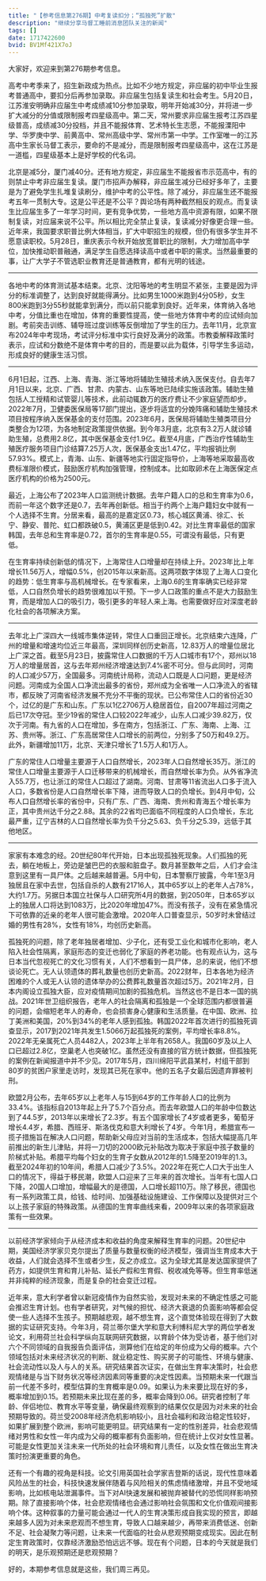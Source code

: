 ```yaml
---
title: "【参考信息第276期】中考复读扣分；“孤独死”扩散"
description: "继续分享马督工睡前消息团队关注的新闻"
tags: []
date: 1717422600
bvid: BV1Mf421X7oJ
---
```

大家好，欢迎来到第276期参考信息。

高考中考季来了，招生新政成为热点。比如不少地方规定，非应届的初中毕业生报考普通高中，要扣分后再参加录取。非应届生包括复读生和社会考生。5月20日，江苏淮安明确非应届生中考成绩减10分参加录取，明年开始减30分，并将进一步扩大减分的分值或限制报考四星级高中。第二天，常州要求非应届生报考江苏四星级普高，成绩减30分投档，并且不能报体育、艺术特长生志愿，不能报溧阳中学、华罗庚中学、前黄高中、常州高级中学、常州市第一中学。工作室唯一的江苏高中生家长马督工表示，要命的不是减分，而是限制报考四星级高中，这在江苏是一道槛，四星级基本上是好学校的代名词。

北京是减5分，厦门减40分。还有地方规定，非应届生不能报省市示范高中，有的则禁止中考非应届生复读。厦门市招声办解释，非应届生减分已经好多年了，主要是为了避免学生扎堆复读刷分，维护中考的公平性。除了减分，非应届生还不能报考五年一贯制大专。这是公平还是不公平？舆论场有两种截然相反的观点。而复读生比应届生多了一年学习时间，更有竞争优势，一些地方高中资源有限，如果不限制复读，对应届来说不公平。所以相比完全禁止复读，复读减分好像更合理一些。近年来，我国要求职普比例大体相当，扩大中职招生的规模，但仍有很多学生并不愿意读职校。5月28日，重庆表示今秋开始放宽普职比的限制，大力增加高中学位，加快推动职普融通，满足学生自愿选择读高中或者中职的需求。当然最重要的事，让广大学子不管选职业教育还是普通教育，都有光明的钱途。

---

各地中考的体育测试基本结束。北京、沈阳等地的考生明显不紧张，主要是因为评分的标准调整了，达到良好就能得满分。比如男生1000米跑到4分05秒，女生800米跑到3分55秒就能拿到满分，而以前只能拿到良好。近年来，体育纳入各地中考，分值比重也在增加，体育的重要性提高，使一些地方体育中考的应试倾向加剧。考前突击训练、辅导班过度训练等反倒增加了学生的压力。去年11月，北京宣布2024年中考现场，考试评分标准中实行良好及满分的政策。市教委解释政策时表示，应试和分数绝不是体育中考的目的，而是要以此为载体，引导学生多运动，形成良好的健康生活习惯。

---

6月1日起，江西、上海、青海、浙江等地将辅助生殖技术纳入医保支付。自去年7月1日以来，北京、广西、甘肃、内蒙古、山东等地已陆续实施该政策。辅助生殖包括人工授精和试管婴儿等技术，此前动辄数万的医疗费让不少家庭望而却步。2022年7月，卫健委医保局等17部门提出，逐步将适宜的分娩阵痛和辅助生殖技术项目按程序纳入医保基金的支付范围。2023年6月，医保局将辅助生殖类项目分类整合为12项，为各地制定政策提供依据。到今年3月底，北京有3.2万人就诊辅助生殖，总费用2.8亿，其中医保基金支付1.9亿。截至4月底，广西治疗性辅助生殖医疗服务项目门诊结算7.25万人次，医保基金支出1.47亿，平均报销比例57.93%。模式上，青海、山东、新疆等地实行固定指导价，上海等地采取最高收费标准限价模式，鼓励医疗机构加强管理，控制成本。比如取卵术在上海医保定点医疗机构的价格为2500元。

最近，上海公布了2023年人口监测统计数据。去年户籍人口的总和生育率为0.6，而前一年这个数字还是0.7，去年再创新低。相当于约两个上海户籍妇女中就有一个人选择不生育。分居来看，最高的是嘉定区0.73，核心城区黄浦、徐汇、长宁、静安、普陀、虹口都跌破0.5，黄浦区更是低到0.42。对比生育率最低的国家韩国，去年总和生育率是0.72，首尔的生育率是0.55，可谓没有最低，只有更低。

在生育率持续创新低的情况下，上海常住人口增量却在持续上升。2023年比上年增长11.56万人，增幅0.5%，创2015年以来新高。这两项数字体现了上海人口变化的趋势：低生育率与高机械增长。在专家看来，上海0.6的生育率确实已经非常低，人口自然负增长的趋势很难加以干预。下一步人口政策的重点不是大力鼓励生育，而是增加人口的吸引力，吸引更多的年轻人来上海。也需要做好应对深度老龄化社会的各项解决方案。

---

去年北上广深四大一线城市集体逆转，常住人口重回正增长。北京结束六连降，广州的增量和增速均位近三年最高，深圳同样创历史新高，12.83万人的增量位居北上广深之首。截至5月23日，披露常住人口数据的千万人口城市有17个，郑州以18万人的增量居首，这与去年郑州经济增速达到7.4%密不可分。但与此同时，河南的人口减少57万，全国最多。河南统计局称，流动人口既是人口问题，更是经济问题。河南成为全国人口净流出最多的省份，郑州成为全省唯一人口净流入的省辖市，都反映了河南省经济发展不充分不平衡的现状。已公布常住人口的省份近30个，过亿的是广东和山东。广东以1亿2706万人稳居首位，自2007年超过河南之后已17次夺冠。至少19省的常住人口较2022年减少，山东人口减少39.82万，仅次于河南。有九省的人口在增加，多在南方，包括浙江、广东、海南、上海、江苏、贵州等。浙江、广东高居常住人口增长的前两位，分别多了50万和49.2万。此外，新疆增加11万，北京、天津只增长了1.5万人和1万人。

广东的常住人口增量主要源于人口自然增长，2023年人口自然增长35万。浙江的常住人口增量主要源于人口迁移带来的机械增长，而自然增长率为负。从外省净流入55.7万，也让浙江的常住人口超过了湖南。河南、甘肃等11省流出人口多于流入人口，多数省份是人口自然增长率下降，进而导致人口的负增长。到4月中旬，公布人口自然增长率的省份中，只有广东、广西、海南、贵州和青海五个增长率为正，其中贵州达千分之2.88。其余的22省均已面临不同程度的人口负增长，东北最严重，辽宁吉林的人口自然增长率为负千分之5.63、负千分之5.39，远低于其他地区。

---

家家有本难念的经。20世纪80年代开始，日本出现孤独死现象。人们孤独的死去，躺在地板上，旁边是皱巴巴的衣服和脏盘子。数月甚至数年之后，人们才会注意到这里有一具尸体。之后越来越普遍。5月中旬，日本警察厅披露，今年1至3月独居且在家中去世，包括自杀的人数有21716人，其中65岁以上的老年人占78%，大约1.7万。另据日本国立社保与人口研究所4月的数据，到2050年，日本65岁以上的独居人口将达到1083万，比2020年增加47%。而没有孩子，没有在紧急情况下可依靠的近亲的老年人很可能会激增。2020年人口普查显示，50岁时未曾结过婚的男性有28%，女性有18%，均创历史新高。

孤独死的问题，除了老年独居者增加、少子化，还有受工业化和城市化影响，老人陷入社会性隔离，家庭形态的变迁也弱化了家庭的养老功能。也有观点认为，这与日本当代忽视死亡的文化习惯有关，人们不想看到一具尸体，总的来说，他们不想谈论死亡。无人认领遗体的葬礼数量也创历史新高。2022财年，日本各地为经济困难的个人或无人认领的遗体举办的公费葬礼数量首次超过5万。2021年2月，日本内阁设立孤独大臣，应对疫情期间加剧的孤独危机。当然这也不是日本一国的挑战。2021年世卫组织报告，老年人的社会隔离和孤独是一个全球范围内都很普遍的问题，会缩短老年人的寿命，也会损害身心健康和生活质量。在中国、欧洲、拉丁美洲和美国，20%到34%的老年人感到孤独。韩国2022年首次进行的孤独死调查显示，2017到2021年共发生1.5066万起孤独死的案例，平均增长率8.8%。2022年无亲属死亡人员4482人，2023年上半年有2658人。我国60岁及以上人口已超过2.8亿，空巢老人也突破1亿。虽然还没有直接的官方统计数据，但孤独死的案例在新闻报道中并不少见。2017年5月，四川绵阳平武县某村，村组干部到80岁的贫困户家里走访时，发现其已死在家中。他的五名子女最后因遗弃罪被判刑。

欧盟2月公布，去年65岁以上老年人与15到64岁的工作年龄人口的比例为33.4%。该指标自2013年起上升了5.7个百分点。而去年欧盟人口的年龄中位数达到了44.5岁，2013年以来增长了2.3岁。有五个国家增长了4岁或者更多，葡萄牙增长4.4岁，希腊、西班牙、斯洛伐克和意大利增长了4岁。今年1月，希腊宣布一揽子措施旨在解决人口问题，帮助新父母应对当前的生活成本，包括大幅提高几年前推出的新生儿津贴，并将一刀切的2000欧元补贴改为取决于家庭中孩子数量的阶梯式补贴。希腊平均每个妇女的生育子女数从2012年的1.5降至2019年的1.3。截至2024年初的10年间，希腊人口减少了3.5%。2022年在死亡人口大于出生人口的情况下，得益于移民潮，欧盟人口迎来了三年来的首次增长。当年有七国人口下降，20国人口增加，增幅最大的是德国，人口增长超110万。除了移民，德国也有一系列政策工具，给钱、给时间、加强基础设施建设、工作保障以及提供对三个以上孩子家庭的特殊政策。从德国的生育率曲线来看，2009年以来的各项家庭政策有一些效果。

---

以前经济学家倾向于从经济成本和收益的角度来解释生育率的问题。20世纪中期，美国经济学家贝克尔提出了质量与数量权衡的经济模型，强调当生育成本大于收益，人们就会选择不生或者少生，反之亦成立。这为全球尤其是发达国家提供了药方，如提供生育和育儿补贴、延长产假和生育假、税收减免等等。但生育率低迷并非纯粹的经济现象，而是复杂的社会变迁过程。

近年来，意大利学者曾以新冠疫情作为自然实验，发现对未来的不确定性感之可能会推迟生育计划。也有学者研究，对气候的担忧、经济大衰退的负面影响等都会促使一些人选择不生孩子。预期越悲观，越不想生育，这个直觉体验现在得到了大数据的实证研究支持。今年3月，荷兰蒂尔堡大学和意大利博科尼大学的两位学者发论文，利用荷兰社会科学纵向互联网研究数据，以育龄个体为受访者，基于他们对六个不同领域的自我报告负面评估，测算他们在给定的年份成为父母的概率。六个领域包括对未来经济状况的判断、就业稳定性、购买房子的可能性、环境与健康、社会流动性以及人与人的关系。研究结果首次证实，在做出生育率决策时，社会悲观情绪是与当下财务状况等经济因素同等重要的决定性因素。当预期未来一代跟当前一代差不多时，模型估算的生育概率是0.09。如果认为未来要比现在好的多，概率增加到0.15。若预期未来比现在差的多，概率会降到0.06。研究者控制了年龄、伴侣地位、教育水平等变量，确保最终观察到的结果仅仅是因为对未来的社会预期导致的。荷兰受2008年经济危机影响较小，且社会福利和政治稳定性较好，如果扩展到整个欧洲，影响可能更明显。研究结果有一定的性别差异，社会悲观情绪对男性和女性一年内成为父母的概率都有负面影响，但在统计上仅对女性显著。可能是女性更加关注未来一代所处的社会环境和育儿责任，以及女性在做出生育决策时扮演更重要的角色。

还有一个有趣的视角是科技。论文引用英国社会学家吉登斯的话说，现代性意味着风险丛生的社会，科技快速发展伴随着与风险相关的焦虑情绪激增，并且不受地域影响，比如核电站泄漏事件。当下对AI快速发展和被抛弃被替代的恐慌同样影响预期。除了直接影响个体，社会悲观情绪也会通过影响社会氛围和文化价值观间接影响个体。这种叙事的力量可能会通过一代人的生育决策形成自我实现的预言，即越来越多人因为对未来悲观而不想生育，导致人口越来越少，再带来消费低迷、创新不足、社会凝聚力等问题，让未来一代面临的社会从悲观预期变成现实。因此在制定生育政策时，仅靠经济激励恐怕远远不够。现在有个问题，日本的今天就是我们的明天，是乐观预期还是悲观预期？

好的，本期参考信息就是这些，我们周三再见。
